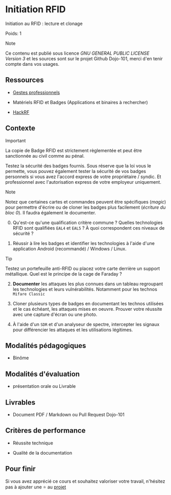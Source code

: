 # Initiation RFID

Initiation au RFID : lecture et clonage

Poids: 1

> [!NOTE]
> Ce contenu est publié sous licence *GNU GENERAL PUBLIC LICENSE Version 3* et les sources sont sur le projet Github Dojo-101, merci d'en tenir compte dans vos usages.

## Ressources

* [Gestes professionnels](https://github.com/Aif4thah/Dojo-101)

* Matériels RFID et Badges (Applications et binaires à rechercher)

* [HackRF](https://greatscottgadgets.com/hackrf/one/)

## Contexte

> [!IMPORTANT]
> La copie de Badge RFID est strictement règlementée et peut être sanctionnée au civil comme au pénal.

Testez la sécurité des badges fournis. Sous réserve que la loi vous le permette, vous pouvez également tester la sécurité de vos badges personnels si vous avez l'accord express de votre propriétaire / syndic. Et professionnel avec l'autorisation express de votre employeur uniquement.

> [!NOTE]
> Notez que certaines cartes et commandes peuvent être spécifiques (*magic*) pour permettre d'écrire ou de cloner les badges plus facilement (*écriture du bloc 0*). Il faudra également le documenter. 

0. Qu'est-ce qu'une qualification critère commune ? Quelles technologies RFID sont qualifiées `EAL4` et `EAL5` ? À quoi correspondent ces niveaux de sécurité ?

1. Réussir à lire les badges et identifier les technologies à l'aide d'une application Android (recommandé) / Windows / Linux.

> [!TIP]
> Testez un portefeuille anti-RFID ou placez votre carte derrière un support métallique. Quel est le principe de la cage de Faraday ?

2. **Documenter** les attaques les plus connues dans un tableau regroupant les technologies et leurs vulnérabilités. Notamment pour les technos `Mifare Classic`

3. Cloner plusieurs types de badges en documentant les technos utilisées et le cas échéant, les attaques mises en oeuvre. Prouver votre réussite avec une capture d'écran ou une photo.

4. À l'aide d'un `SDR` et d'un analyseur de spectre, intercepter les signaux pour différencier les attaques et les utilisations légitimes.

## Modalités pédagogiques

* Binôme

## Modalités d'évaluation

* présentation orale ou Livrable

## Livrables

* Document PDF / Markdown ou Pull Request Dojo-101

## Critères de performance

* Réussite technique

* Qualité de la documentation

## Pour finir

Si vous avez apprécié ce cours et souhaitez valoriser votre travail, n'hésitez pas à ajouter une ⭐ au [projet](https://github.com/Aif4thah/Dojo-101)